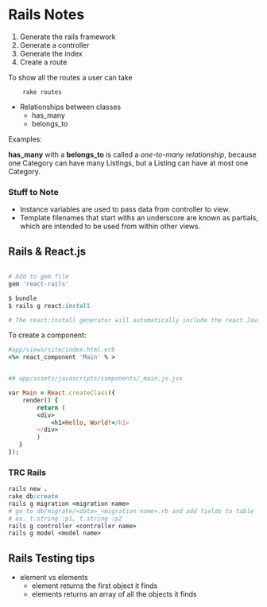 # Rails Notes

1. Generate the rails framework
2. Generate a controller
3. Generate the index 
4. Create a route

To show all the routes a user can take

        rake routes



* Relationships between classes
    * has_many 
    * belongs_to 


Examples: 

**has\_many** with a **belongs\_to** is called a _one-to-many relationship_, because one Category can have many Listings, but a Listing can have at most one Category.


### Stuff to Note

* Instance variables are used to pass data from controller to view. 
* Template filenames that start withs an underscore are known as partials, which are intended to be used from within other views.


 
## Rails & React.js

```ruby 

# Add to gem file
gem 'react-rails'

$ bundle 
$ rails g react:install

# The react:install generator will automatically include the react JavaScript library in your asset pipeline

```

To create a component:

```ruby
#app/views/site/index.html.erb
<%= react_component 'Main' % >


## app/assets/javascripts/components/_main.js.jsx

var Main = React.createClass({ 
    render() { 
        return ( 
        <div> 
            <h1>Hello, World!</h1> 
        </div> 
        ) 
   } 
});

```
### TRC Rails 
```ruby 
rails new . 
rake db:create
rails g migration <migration name> 
# go to db/migrate/<date>_<migration name>.rb and add fields to table 
# ex. t.string :p1, t.string :p2
rails g controller <controller name> 
rails g model <model name> 

```

## Rails Testing tips

* element vs elements
    - element returns the first object it finds
    - elements returns an array of all the objects it finds 
